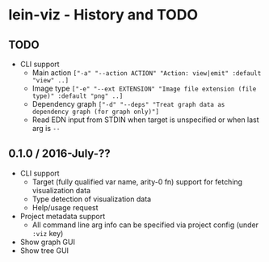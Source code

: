 # lein-viz - History and TODO

## TODO

* CLI support
  * Main action `["-a" "--action ACTION" "Action: view|emit" :default "view" ..]`
  * Image type `["-e" "--ext EXTENSION" "Image file extension (file type)" :default "png" ..]`
  * Dependency graph `["-d" "--deps" "Treat graph data as dependency graph (for graph only)"]`
  * Read EDN input from STDIN when target is unspecified or when last arg is `--`


## 0.1.0 / 2016-July-??

* CLI support
  * Target (fully qualified var name, arity-0 fn) support for fetching visualization data
  * Type detection of visualization data
  * Help/usage request
* Project metadata support
  * All command line arg info can be specified via project config (under `:viz` key)
* Show graph GUI
* Show tree GUI
